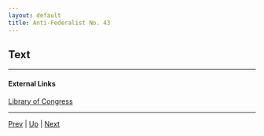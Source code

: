 ```yaml
---
layout: default
title: Anti-Federalist No. 43
---
```


## Text

---
#### External Links
[Library of Congress]()

---

[Prev](42.md) | [Up](README.md) | [Next](44.md)
